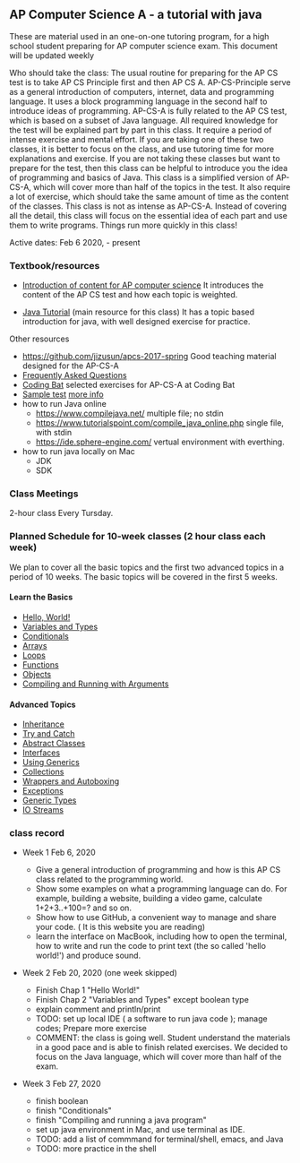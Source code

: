 
## AP Computer Science A - a tutorial with java

These are material
used in an one-on-one tutoring program, for a high school student
preparing for AP computer science exam. This document will be updated
weekly

Who should take the class: The usual routine for preparing for the AP
CS test is to take AP CS Principle first and then AP CS
A. AP-CS-Principle serve as a general introduction of computers,
internet, data and programming language. It uses a block programming
language in the second half to introduce ideas of programming. AP-CS-A
is fully related to the AP CS test, which is based on a subset of Java
language. All required knowledge for the test will be explained part
by part in this class. It require a period of intense exercise and
mental effort. If you are taking one of these two classes, it is
better to focus on the class, and use tutoring time for more
explanations and exercise. If you are not taking these classes but
want to prepare for the test, then this class can be helpful to
introduce you the idea of programming and basics of Java. This class
is a simplified version of AP-CS-A, which will cover more than half of
the topics in the test. It also require a lot of exercise, which
should take the same amount of time as the content of the
classes. This class is not as intense as AP-CS-A. Instead of covering
all the detail, this class will focus on the essential idea of each
part and use them to write programs. Things run more quickly in this
class!

Active dates: Feb 6 2020, - present

### Textbook/resources

* [Introduction of content for AP computer science](https://apstudents.collegeboard.org/courses/ap-computer-science-a) It introduces the content of the AP CS test and how each topic is weighted.

* [Java Tutorial](https://www.learnjavaonline.org/en/Welcome) (main resource for this class) It has a topic based introduction for java, with well designed exercise for practice.

Other resources
* https://github.com/jizusun/apcs-2017-spring  Good teaching material designed for the AP-CS-A
* [Frequently Asked Questions](https://apcentral.collegeboard.org/courses/ap-computer-science-a/course/frequently-asked-questions)
* [Coding Bat](http://www.mathwithmrwood.com/ap-computer-science/ap-computer-science-gridworld) selected exercises for AP-CS-A at Coding Bat
* [Sample test](https://sites.google.com/site/mtwood2/ap-computer-science/ap-computer-science-problem-sets) [more info](https://sites.google.com/site/mtwood2/ap-computer-science)
* how to run Java online
  *  https://www.compilejava.net/ multiple file; no stdin
  *  https://www.tutorialspoint.com/compile_java_online.php single file, with stdin
  *  https://ide.sphere-engine.com/ vertual environment with everthing.
* how to run java locally on Mac
  * JDK
  * SDK
  
### Class Meetings
2-hour class Every Tursday.


### Planned Schedule for 10-week classes (2 hour class each week)
We plan to cover all the basic topics and the first two advanced topics in a period of 10 weeks. The basic topics will be covered in the first 5 weeks.
<h4>Learn the Basics</h4>
<ul>
<li><a href='https://www.learnjavaonline.org/en/Hello%2C_World%21'>Hello, World!</a></li>
<li><a href='https://www.learnjavaonline.org/en/Variables_and_Types'>Variables and Types</a></li>
<li><a href='https://www.learnjavaonline.org/en/Conditionals'>Conditionals</a></li>
<li><a href='https://www.learnjavaonline.org/en/Arrays'>Arrays</a></li>
<li><a href='https://www.learnjavaonline.org/en/Loops'>Loops</a></li>
<li><a href='https://www.learnjavaonline.org/en/Functions'>Functions</a></li>
<li><a href='https://www.learnjavaonline.org/en/Objects'>Objects</a></li>
<li><a href='https://www.learnjavaonline.org/en/Compiling_and_Running_with_Arguments'>Compiling and Running with Arguments</a></li>
</ul>
<h4>Advanced Topics</h4>
<ul>
<li><a href='https://www.learnjavaonline.org/en/Inheritance'>Inheritance</a></li>
<li><a href='https://www.learnjavaonline.org/en/Try_and_Catch'>Try and Catch</a></li>
<li><a href='https://www.learnjavaonline.org/en/Abstract_Classes'>Abstract Classes</a></li>
<li><a href='https://www.learnjavaonline.org/en/Interfaces'>Interfaces</a></li>
<li><a href='https://www.learnjavaonline.org/en/Using_Generics'>Using Generics</a></li>
<li><a href='https://www.learnjavaonline.org/en/Collections'>Collections</a></li>
<li><a href='https://www.learnjavaonline.org/en/Wrappers_and_Autoboxing'>Wrappers and Autoboxing</a></li>
<li><a href='https://www.learnjavaonline.org/en/Exceptions'>Exceptions</a></li>
<li><a href='https://www.learnjavaonline.org/en/Generic_Types'>Generic Types</a></li>
<li><a href='https://www.learnjavaonline.org/en/IO_Streams'>IO Streams</a></li>
</ul>


### class record
* Week 1 Feb 6, 2020
  * Give a general introduction of programming and how is this AP CS class related to the programming world. 
  * Show some examples on what a programming language can do. For example, building a website, building a video game, calculate 1+2+3..+100=? and so on.
  * Show how to use GitHub, a convenient way to manage and share your code. ( It is this website you are reading)
  * learn the interface on MacBook, including how to open the terminal, how to write and run the code to print text (the so called 'hello world!') and produce sound.

* Week 2 Feb 20, 2020 (one week skipped)
  * Finish Chap 1 "Hello World!"
  * Finish Chap 2 "Variables and Types" except boolean type
  * explain comment and println/print
  * TODO: set up local IDE ( a software to run java code ); manage codes; Prepare more exercise
  * COMMENT: the class is going well. Student understand the materials in a good pace and is able to finish related exercises. We decided to focus on the Java language, which will cover more than half of the exam.

* Week 3 Feb 27, 2020
  * finish boolean
  * finish "Conditionals"
  * finish "Compiling and running a java program"
  * set up java environment in Mac, and use terminal as IDE.
  * TODO: add a list of commmand for terminal/shell, emacs, and Java
  * TODO: more practice in the shell
  
